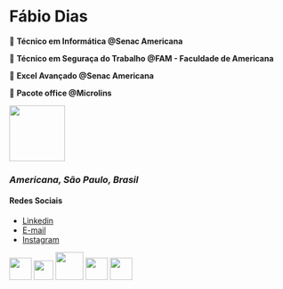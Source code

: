 # Fábio Dias

🔶  **Técnico em Informática @Senac Americana**  

🔷  **Técnico em Seguraça do Trabalho @FAM - Faculdade de Americana**  

🔷  **Excel Avançado @Senac Americana**  

🔷  **Pacote office @Microlins**  

<img src="https://image.flaticon.com/icons/png/512/23/23716.png" width="100" height="100">

### *Americana, São Paulo, Brasil*

#### **Redes Sociais**
- [Linkedin](https://br.linkedin.com/ "Login")
- [E-mail](https://outlook.live.com/mail/inbox "Login")
- [Instagram](https://www.instagram.com/faa.diaas/?hl=pt-br "Perfil")


<img src="https://assets.ubuntu.com/v1/29985a98-ubuntu-logo32.png" width="40" height="40"> <img src="https://upload.wikimedia.org/wikipedia/commons/c/ca/LinkedIn_logo_initials.png" width="35" height="35"> <img src="https://cdn.icon-icons.com/icons2/844/PNG/512/HTML5_icon-icons.com_67090.png" width="50" height="50"> <img src="https://cdn1.iconfinder.com/data/icons/social-media-vol-1-1/24/_github-512.png" width="40" height="40"> <img src="https://upload.wikimedia.org/wikipedia/commons/d/dd/Microsoft_Office_2013_logo.svg" width="40" height="40">

